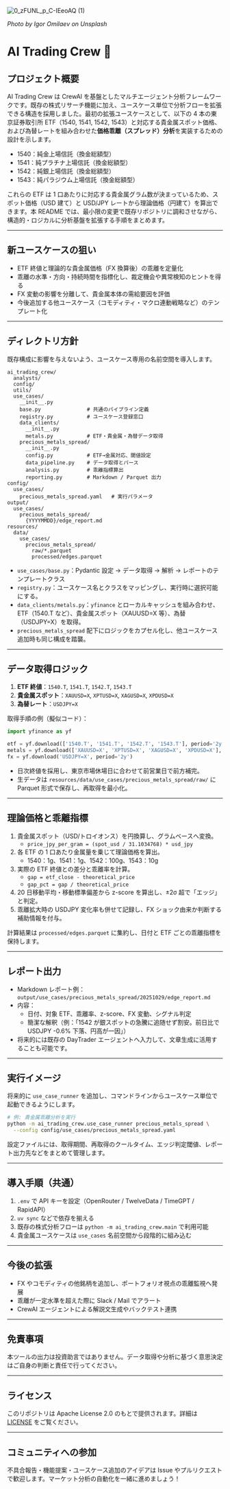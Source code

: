 ![0_zFUNL_p_C-IEeoAQ (1)](https://github.com/user-attachments/assets/97e29d19-3d73-413c-a51e-67f8ad579432)

*Photo by Igor Omilaev on Unsplash*

# AI Trading Crew 🤖

## プロジェクト概要
AI Trading Crew は CrewAI を基盤としたマルチエージェント分析フレームワークです。既存の株式リサーチ機能に加え、ユースケース単位で分析フローを拡張できる構造を採用しました。最初の拡張ユースケースとして、以下の 4 本の東京証券取引所 ETF（1540, 1541, 1542, 1543）と対応する貴金属スポット価格、および為替レートを組み合わせた**価格乖離（スプレッド）分析**を実装するための設計を示します。

- 1540：純金上場信託（換金総額型）
- 1541：純プラチナ上場信託（換金総額型）
- 1542：純銀上場信託（換金総額型）
- 1543：純パラジウム上場信託（換金総額型）

これらの ETF は 1 口あたりに対応する貴金属グラム数が決まっているため、スポット価格（USD 建て）と USD/JPY レートから理論価格（円建て）を算出できます。本 README では、最小限の変更で既存リポジトリに調和させながら、構造的・ロジカルに分析基盤を拡張する手順をまとめます。

---

## 新ユースケースの狙い
- ETF 終値と理論的な貴金属価格（FX 換算後）の乖離を定量化
- 乖離の水準・方向・持続時間を指標化し、裁定機会や異常検知のヒントを得る
- FX 変動の影響を分離して、貴金属本体の需給要因を評価
- 今後追加する他ユースケース（コモディティ・マクロ連動戦略など）のテンプレート化

---

## ディレクトリ方針
既存構成に影響を与えないよう、ユースケース専用の名前空間を導入します。

```
ai_trading_crew/
  analysts/
  config/
  utils/
  use_cases/
    __init__.py
    base.py               # 共通のパイプライン定義
    registry.py           # ユースケース登録窓口
    data_clients/
      __init__.py
      metals.py           # ETF・貴金属・為替データ取得
    precious_metals_spread/
      __init__.py
      config.py           # ETF→金属対応、閾値設定
      data_pipeline.py    # データ取得とパース
      analysis.py         # 乖離指標算出
      reporting.py        # Markdown / Parquet 出力
config/
  use_cases/
    precious_metals_spread.yaml   # 実行パラメータ
output/
  use_cases/
    precious_metals_spread/
      {YYYYMMDD}/edge_report.md
resources/
  data/
    use_cases/
      precious_metals_spread/
        raw/*.parquet
        processed/edges.parquet
```

- `use_cases/base.py`：Pydantic 設定 → データ取得 → 解析 → レポートのテンプレートクラス
- `registry.py`：ユースケース名とクラスをマッピングし、実行時に選択可能にする。
- `data_clients/metals.py`：`yfinance` とローカルキャッシュを組み合わせ、ETF（1540.T など）、貴金属スポット（XAUUSD=X 等）、為替（USDJPY=X）を取得。
- `precious_metals_spread` 配下にロジックをカプセル化し、他ユースケース追加時も同じ構成を踏襲。

---

## データ取得ロジック
1. **ETF 終値**：`1540.T`, `1541.T`, `1542.T`, `1543.T`
2. **貴金属スポット**：`XAUUSD=X`, `XPTUSD=X`, `XAGUSD=X`, `XPDUSD=X`
3. **為替レート**：`USDJPY=X`

取得手順の例（擬似コード）：
```python
import yfinance as yf

etf = yf.download(['1540.T', '1541.T', '1542.T', '1543.T'], period='2y')
metals = yf.download(['XAUUSD=X', 'XPTUSD=X', 'XAGUSD=X', 'XPDUSD=X'], period='2y')
fx = yf.download('USDJPY=X', period='2y')
```

- 日次終値を採用し、東京市場休場日に合わせて前営業日で前方補完。
- 生データは `resources/data/use_cases/precious_metals_spread/raw/` に Parquet 形式で保存し、再取得を最小化。

---

## 理論価格と乖離指標
1. 貴金属スポット（USD/トロイオンス）を円換算し、グラムベースへ変換。
   - `price_jpy_per_gram = (spot_usd / 31.1034768) * usd_jpy`
2. 各 ETF の 1 口あたり金属量を乗じて理論価格を算出。
   - 1540：1g、1541：1g、1542：100g、1543：10g
3. 実際の ETF 終値との差分と乖離率を計算。
   - `gap = etf_close - theoretical_price`
   - `gap_pct = gap / theoretical_price`
4. 20 日移動平均・移動標準偏差から z-score を算出し、±2σ 超で「エッジ」と判定。
5. 乖離拡大時の USDJPY 変化率も併せて記録し、FX ショック由来か判断する補助情報を付与。

計算結果は `processed/edges.parquet` に集約し、日付と ETF ごとの乖離指標を保持します。

---

## レポート出力
- Markdown レポート例：`output/use_cases/precious_metals_spread/20251029/edge_report.md`
- 内容：
  - 日付、対象 ETF、乖離率、z-score、FX 変動、シグナル判定
  - 簡潔な解釈（例：「1542 が銀スポットの急騰に追随せず割安。前日比で USDJPY -0.6% 下落、円高が一因」）
- 将来的には既存の DayTrader エージェントへ入力して、文章生成に活用することも可能です。

---

## 実行イメージ
将来的に `use_case_runner` を追加し、コマンドラインからユースケース単位で起動できるようにします。

```bash
# 例: 貴金属乖離分析を実行
python -m ai_trading_crew.use_case_runner precious_metals_spread \
  --config config/use_cases/precious_metals_spread.yaml
```

設定ファイルには、取得期間、再取得のクールタイム、エッジ判定閾値、レポート出力先などをまとめて管理します。

---

## 導入手順（共通）
1. `.env` で API キーを設定（OpenRouter / TwelveData / TimeGPT / RapidAPI）
2. `uv sync` などで依存を揃える
3. 既存の株式分析フローは `python -m ai_trading_crew.main` で利用可能
4. 貴金属ユースケースは `use_cases` 名前空間から段階的に組み込む

---

## 今後の拡張
- FX やコモディティの他銘柄を追加し、ポートフォリオ視点の乖離監視へ発展
- 乖離が一定水準を超えた際に Slack / Mail でアラート
- CrewAI エージェントによる解説文生成やバックテスト連携

---

## 免責事項
本ツールの出力は投資助言ではありません。データ取得や分析に基づく意思決定はご自身の判断と責任で行ってください。

---

## ライセンス
このリポジトリは Apache License 2.0 のもとで提供されます。詳細は [LICENSE](LICENSE) をご覧ください。

---

## コミュニティへの参加
不具合報告・機能提案・ユースケース追加のアイデアは Issue やプルリクエストで歓迎します。マーケット分析の自動化を一緒に進めましょう！
